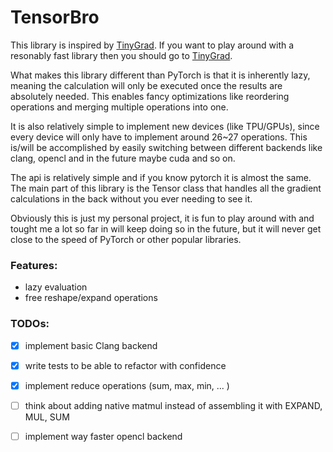 # TensorBro

This library is inspired by [TinyGrad](https://github.com/tinygrad/tinygrad).
If you want to play around with a resonably fast library then you should go to [TinyGrad](https://github.com/tinygrad/tinygrad).

What makes this library different than PyTorch is that it is inherently lazy, meaning
the calculation will only be executed once the results are absolutely needed. This enables fancy optimizations
like reordering operations and merging multiple operations into one.


It is also relatively simple to implement new devices (like TPU/GPUs), since every device will only have
to implement around 26~27 operations.
This is/will be accomplished by easily switching between different backends
like clang, opencl and in the future maybe cuda and so on.


The api is relatively simple and if you know pytorch it is almost the same.
The main part of this library is the Tensor class that handles all the gradient
calculations in the back without you ever needing to see it.


Obviously this is just my personal project, it is fun to play around with and tought
me a lot so far in will keep doing so in the future, but it will never get close to
the speed of PyTorch or other popular libraries.


### Features:
- lazy evaluation
- free reshape/expand operations


### TODOs:
- [x] implement basic Clang backend
- [x] write tests to be able to refactor with confidence
- [x] implement reduce operations (sum, max, min, ... )
- [ ] think about adding native matmul instead of assembling it with EXPAND, MUL, SUM
- [ ] implement way faster opencl backend 





